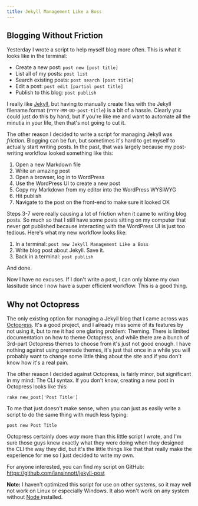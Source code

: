 ```yaml
---
title: Jekyll Management Like a Boss
---
```


## Blogging Without Friction

Yesterday I wrote a script to help myself blog more often. This is what it looks like in the terminal:

* Create a new post: `post new [post title]`
* List all of my posts: `post list`
* Search existing posts: `post search [post title]`
* Edit a post: `post edit [partial post title]`
* Publish to this blog: `post publish`


I really like [Jekyll][jek], but having to manually create files with the Jekyll filename format (`YYYY-MM-DD-post-title`) is a bit of a hassle. Clearly you could just do this by hand, but if you're like me and want to automate all the minutia in your life, then that's not going to cut it.

<!--more-->

The other reason I decided to write a script for managing Jekyll was _friction_. Blogging can be fun, but sometimes it's hard to get myself to actually start writing posts. In the past, that was largely because my post-writing workflow looked something like this:

1. Open a new Markdown file
2. Write an amazing post
3. Open a browser, log in to WordPress
4. Use the WordPress UI to create a new post
5. Copy my Markdown from my editor into the WordPress WYSIWYG
6. Hit publish
7. Navigate to the post on the front-end to make sure it looked OK

Steps 3-7 were really causing a lot of friction when it came to writing blog posts. So much so that I still have some posts sitting on my computer that never got published because interacting with the WordPress UI is just too tedious. Here's what my new workflow looks like:

1. In a terminal: `post new Jekyll Management Like a Boss`
2. Write blog post about Jekyll. Save it.
3. Back in a terminal: `post publish`

And done.

Now I have no excuses. If I don't write a post, I can only blame my own lassitude since I now have a super efficient workflow. This is a good thing.

## Why not Octopress

The only existing option for managing a Jekyll blog that I came across was [Octopress][oct]. It's a good project, and I already miss some of its features by not using it, but to me it had one glaring problem: Theming. There is limited documentation on how to theme Octopress, and while there are a bunch of 3rd-part Octopress themes to choose from it's just not good enough. I have nothing against using premade themes, it's just that once in a while you will probably want to change some little thing about the site and if you don't know how it's a real pain.

The other reason I decided against Octopress, is fairly minor, but significant in my mind: The CLI syntax. If you don't know, creating a new post in Octopress looks like this:

```
rake new_post['Post Title']
```

To me that just doesn't make sense, when you can just as easily write a script to do the same thing with much less typing:

```
post new Post Title
```

Octopress certainly does _way_ more than this little script I wrote, and I'm sure those guys knew exactly what they were doing when they designed the CLI the way they did, but it's the little things like that that really make the experience for me so I just decided to write my own.

For anyone interested, you can find my script on GitHub: <https://github.com/iansinnott/jekyll-post>

**Note:** I haven't optimized this script for use on other systems, so it may well not work on Linux or especially Windows. It also won't work on any system without [ Node ][node] installed.

[jek]: http://jekyllrb.com/
[oct]: http://octopress.org/
[node]: http://nodejs.org/
